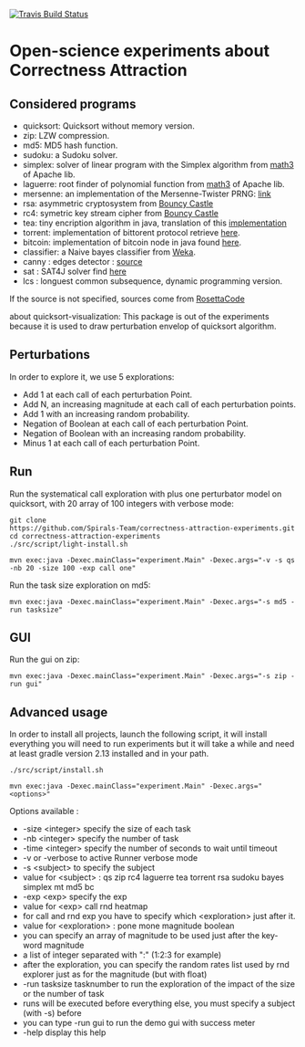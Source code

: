 [![Travis Build Status](https://api.travis-ci.org/Spirals-Team/jPerturb-experiments.svg?branch=master)](https://travis-ci.org/Spirals-Team/jPerturb-experiments)

# Open-science experiments about Correctness Attraction

## Considered programs

* quicksort: Quicksort without memory version.
* zip: LZW compression.
* md5: MD5 hash function.
* sudoku: a Sudoku solver.
* simplex: solver of linear program with the Simplex algorithm from [math3](https://commons.apache.org/proper/commons-math/) of Apache lib.
* laguerre: root finder of polynomial function from [math3](https://commons.apache.org/proper/commons-math/) of Apache lib.
* mersenne: an implementation of the Mersenne-Twister PRNG: [link](http://www.java2s.com/Code/Java/Development-Class/MersenneTwisterRandom.htm)
* rsa: asymmetric cryptosystem from [Bouncy Castle](https://github.com/bcgit/bc-java.git/)
* rc4: symetric key stream cipher from [Bouncy Castle](https://github.com/bcgit/bc-java.git/)
* tea: tiny encription algorithm in java, translation of this [implementation](https://en.wikipedia.org/wiki/Tiny_Encryption_Algorithm)
* torrent: implementation of bittorent protocol retrieve [here](https://github.com/mpetazzoni/ttorrent).
* bitcoin: implementation of bitcoin node in java found [here](https://github.com/bitcoinj/bitcoinj).
* classifier: a Naive bayes classifier from [Weka](http://www.cs.waikato.ac.nz/ml/weka/).
* canny : edges detector : [source](http://www.tomgibara.com/computer-vision/CannyEdgeDetector.java)
* sat : SAT4J solver find [here](http://www.sat4j.org/)
* lcs : longuest common subsequence, dynamic programming version.

If the source is not specified, sources come from [RosettaCode](http://rosettacode.org/)

about quicksort-visualization:
This package is out of the experiments because it is used to draw perturbation envelop of quicksort algorithm.

## Perturbations

In order to explore it, we use 5 explorations:

   * Add 1 at each call of each perturbation Point.
   * Add N, an increasing magnitude at each call of each perturbation points.
   * Add 1 with an increasing random probability.
   * Negation of Boolean at each call of each perturbation Point.
   * Negation of Boolean with an increasing random probability.
   * Minus 1 at each call of each perturbation Point.

## Run

Run the systematical call exploration with plus one perturbator model on quicksort, with 20 array of 100 integers with verbose mode:

```
git clone 
https://github.com/Spirals-Team/correctness-attraction-experiments.git
cd correctness-attraction-experiments
./src/script/light-install.sh

mvn exec:java -Dexec.mainClass="experiment.Main" -Dexec.args="-v -s qs -nb 20 -size 100 -exp call one"
```

Run the task size exploration on md5:

```
mvn exec:java -Dexec.mainClass="experiment.Main" -Dexec.args="-s md5 -run tasksize"
```

## GUI

Run the gui on zip:

```
mvn exec:java -Dexec.mainClass="experiment.Main" -Dexec.args="-s zip -run gui"
```


## Advanced usage

In order to install all projects, launch the following script, it will install everything you will need to run experiments but it will take a while and need at least gradle version 2.13 installed and in your path.

```
./src/script/install.sh
```


```
mvn exec:java -Dexec.mainClass="experiment.Main" -Dexec.args="<options>"
```


Options available :
* -size \<integer> specify the size of each task
* -nb \<integer> specify the number of task
* -time \<integer> specify the number of seconds to wait until timeout
* -v or -verbose to active Runner verbose mode
* -s \<subject> to specify the subject
* value for \<subject> : qs zip rc4 laguerre tea torrent rsa sudoku bayes simplex mt md5 bc
* -exp \<exp> specify the exp
* value for \<exp> call rnd heatmap
* for call and rnd exp you have to specify which \<exploration> just after it.
* value for \<exploration> : pone mone magnitude boolean
* you can specify an array of magnitude to be used just after the key-word magnitude
* a list of integer separated with ":" (1:2:3 for example)
* after the exploration, you can specify the random rates list used by rnd explorer just as for the magnitude (but with float)
* -run tasksize tasknumber to run the exploration of the impact of the size or the number of task
* runs will be executed before everything else, you must specify a subject (with -s) before
* you can type -run gui to run the demo gui with success meter
* -help display this help
